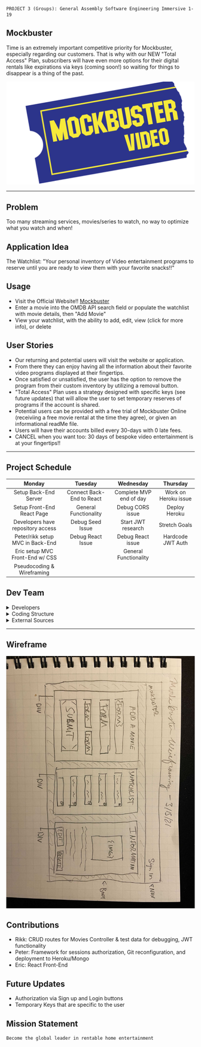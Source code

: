 ```
PROJECT 3 (Groups): General Assembly Software Engineering Immersive 1-19
```

## Mockbuster

Time is an extremely important competitive priority for Mockbuster, especially regarding our customers. That is why with our NEW "Total Access" Plan, subscribers will have even more options for their digital rentals like expirations via keys (coming soon!) so waiting for things to disappear is a thing of the past. 

![alt text](images/logo.png)

- - - -
## Problem

Too many streaming services, movies/series to watch, no way to optimize what you watch and when!

## Application Idea 

The Watchlist: "Your personal inventory of Video entertainment programs to reserve until you are ready to view them with your favorite snacks!!"

## Usage

 - Visit the Official Website!! [Mockbuster](https://nameless-peak-75736.herokuapp.com/)
 - Enter a movie into the OMDB API search field or populate the watchlist with movie details, then "Add Movie"
 - View your watchlist, with the ability to add, edit, view (click for more info), or delete

## User Stories
 - Our returning and potential users will visit the website or application. 
 - From there they can enjoy having all the information about their favorite video programs displayed at their fingertips. 
 - Once satisfied or unsatisfied, the user has the option to remove the program from their custom inventory by utilizing a removal button.
 - "Total Access" Plan uses a strategy designed with specific keys (see future updates) that will allow the user to set temporary reserves of programs if the account is shared.
 - Potential users can be provided with a free trial of Mockbuster Online (receiviing a free movie rental at the time they agree), or given an informational readMe file. 
 - Users will have their accounts billed every 30-days with 0 late fees. 
 - CANCEL when you want too: 30 days of bespoke video entertainment is at your fingertips!!
- - - -

## Project Schedule

Monday | Tuesday | Wednesday | Thursday 
| :---: | :---: | :---: | :---: 
Setup Back-End Server  | Connect Back-End to React | Complete MVP end of day | Work on Heroku issue
Setup Front-End React Page  | General Functionality | Debug CORS issue | Deploy Heroku
Developers have repository access  | Debug Seed Issue | Start JWT research | Stretch Goals
Peter/rikk setup MVC in Back-End  | Debug React Issue | Debug React issue | Hardcode JWT Auth
Eric setup MVC Front-End w/ CSS  |  | General Functionality | 
Pseudocoding & Wireframing  |  |  | 

## Dev Team

<details>
  <summary>Developers</summary>
  <p>
    :bust_in_silhouette: Front-End Developer: Eric Oeur
  </p>
  <p>
    :busts_in_silhouette: Back-End Developer(s): Peter Caufield, Robert 'rikk'
  </p>
</details>

<details>
  <summary>Coding Structure</summary>
  <p>
    React,React Router, Node.JS, Express, MongoDB, Mongoose
  </p>
</details>

<details>
  <summary>External Sources</summary>
  <p>
    :exclamation:Phil Winchester, Ben Manning, John Jacobs, & Ron Myers:exclamation:
  </p>
</details>

- - - - 

## Wireframe
![alt text](images/wireframe.jpg)

## Contributions
- Rikk: CRUD routes for Movies Controller & test data for debugging, JWT functionality
- Peter: Framework for sessions authorization, Git reconfiguration, and deployment to Heroku/Mongo
- Eric: React Front-End

## Future Updates
- Authorization via Sign up and Login buttons
- Temporary Keys that are specific to the user
  
## Mission Statement
 
 ```
 Become the global leader in rentable home entertainment
 ```

